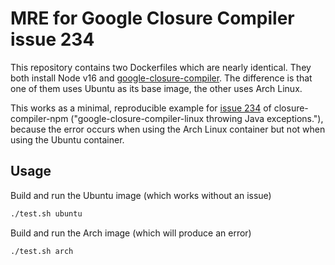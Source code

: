 # MRE for Google Closure Compiler issue 234

This repository contains two Dockerfiles which are nearly identical.
They both install Node v16 and [google-closure-compiler](https://github.com/google/closure-compiler-npm). The difference is that
one of them uses Ubuntu as its base image, the other uses Arch Linux.

This works as a minimal, reproducible example for [issue 234](https://github.com/google/closure-compiler-npm/issues/234) of closure-compiler-npm ("google-closure-compiler-linux throwing Java exceptions."), because the error occurs when using the Arch Linux container but not when using the Ubuntu container.


## Usage

Build and run the Ubuntu image (which works without an issue)

```sh
./test.sh ubuntu
```

Build and run the Arch image (which will produce an error)

```sh
./test.sh arch
```
